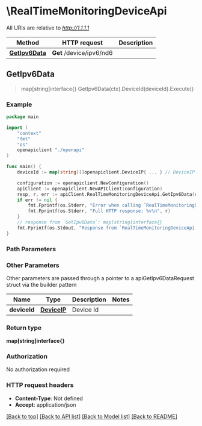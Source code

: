 # \RealTimeMonitoringDeviceApi

All URIs are relative to *http://1.1.1.1*

Method | HTTP request | Description
------------- | ------------- | -------------
[**GetIpv6Data**](RealTimeMonitoringDeviceApi.md#GetIpv6Data) | **Get** /device/ipv6/nd6 | 



## GetIpv6Data

> map[string]interface{} GetIpv6Data(ctx).DeviceId(deviceId).Execute()





### Example

```go
package main

import (
    "context"
    "fmt"
    "os"
    openapiclient "./openapi"
)

func main() {
    deviceId := map[string][]openapiclient.DeviceIP{ ... } // DeviceIP | Device Id

    configuration := openapiclient.NewConfiguration()
    apiClient := openapiclient.NewAPIClient(configuration)
    resp, r, err := apiClient.RealTimeMonitoringDeviceApi.GetIpv6Data(context.Background()).DeviceId(deviceId).Execute()
    if err != nil {
        fmt.Fprintf(os.Stderr, "Error when calling `RealTimeMonitoringDeviceApi.GetIpv6Data``: %v\n", err)
        fmt.Fprintf(os.Stderr, "Full HTTP response: %v\n", r)
    }
    // response from `GetIpv6Data`: map[string]interface{}
    fmt.Fprintf(os.Stdout, "Response from `RealTimeMonitoringDeviceApi.GetIpv6Data`: %v\n", resp)
}
```

### Path Parameters



### Other Parameters

Other parameters are passed through a pointer to a apiGetIpv6DataRequest struct via the builder pattern


Name | Type | Description  | Notes
------------- | ------------- | ------------- | -------------
 **deviceId** | [**DeviceIP**](DeviceIP.md) | Device Id | 

### Return type

**map[string]interface{}**

### Authorization

No authorization required

### HTTP request headers

- **Content-Type**: Not defined
- **Accept**: application/json

[[Back to top]](#) [[Back to API list]](../README.md#documentation-for-api-endpoints)
[[Back to Model list]](../README.md#documentation-for-models)
[[Back to README]](../README.md)

